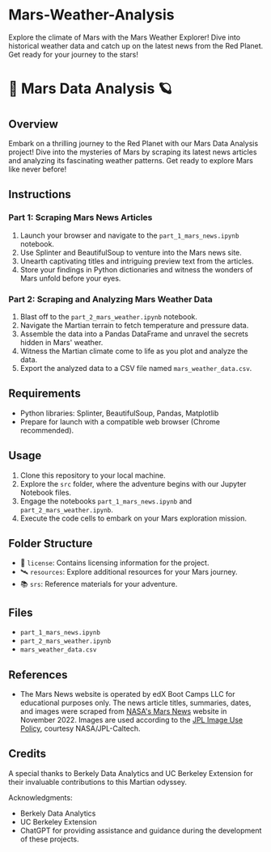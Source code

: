 # Mars-Weather-Analysis
Explore the climate of Mars with the Mars Weather Explorer! Dive into historical weather data and catch up on the latest news from the Red Planet. Get ready for your journey to the stars!

# 🚀 Mars Data Analysis 🪐

## Overview
Embark on a thrilling journey to the Red Planet with our Mars Data Analysis project! Dive into the mysteries of Mars by scraping its latest news articles and analyzing its fascinating weather patterns. Get ready to explore Mars like never before!

## Instructions
### Part 1: Scraping Mars News Articles
1. Launch your browser and navigate to the `part_1_mars_news.ipynb` notebook.
2. Use Splinter and BeautifulSoup to venture into the Mars news site.
3. Unearth captivating titles and intriguing preview text from the articles.
4. Store your findings in Python dictionaries and witness the wonders of Mars unfold before your eyes.

### Part 2: Scraping and Analyzing Mars Weather Data
1. Blast off to the `part_2_mars_weather.ipynb` notebook.
2. Navigate the Martian terrain to fetch temperature and pressure data.
3. Assemble the data into a Pandas DataFrame and unravel the secrets hidden in Mars' weather.
4. Witness the Martian climate come to life as you plot and analyze the data.
5. Export the analyzed data to a CSV file named `mars_weather_data.csv`.

## Requirements
- Python libraries: Splinter, BeautifulSoup, Pandas, Matplotlib
- Prepare for launch with a compatible web browser (Chrome recommended).

## Usage
1. Clone this repository to your local machine.
2. Explore the `src` folder, where the adventure begins with our Jupyter Notebook files.
3. Engage the notebooks `part_1_mars_news.ipynb` and `part_2_mars_weather.ipynb`.
4. Execute the code cells to embark on your Mars exploration mission.

## Folder Structure
- 🌌 `license`: Contains licensing information for the project.
- 🛰️ `resources`: Explore additional resources for your Mars journey.
- 📚 `srs`: Reference materials for your adventure.

## Files
- `part_1_mars_news.ipynb`
- `part_2_mars_weather.ipynb`
- `mars_weather_data.csv`

## References
- The Mars News website is operated by edX Boot Camps LLC for educational purposes only. The news article titles, summaries, dates, and images were scraped from [NASA's Mars News](https://mars.nasa.gov/news/) website in November 2022. Images are used according to the [JPL Image Use Policy](https://www.jpl.nasa.gov/image-policy/), courtesy NASA/JPL-Caltech.

## Credits
A special thanks to Berkely Data Analytics and UC Berkeley Extension for their invaluable contributions to this Martian odyssey.

Acknowledgments:
- Berkely Data Analytics
- UC Berkeley Extension
- ChatGPT for providing assistance and guidance during the development of these projects.

